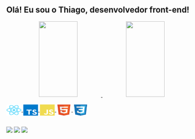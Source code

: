 ## Olá! Eu sou o Thiago, desenvolvedor front-end!

<div align="center">
  <a href="https://github.com/thiagonascimento1">
  <img width="45%" height="200em" src="https://github-readme-stats.vercel.app/api?username=thiagonascimento1&show_icons=true&theme=highcontrast&include_all_commits=true&count_private=true"/>
  <img width="45%" height="200em" src="https://github-readme-stats.vercel.app/api/top-langs/?username=thiagonascimento1&layout=compact&langs_count=7&theme=highcontrast"/>
</div>

<div style="display: inline_block"><br>
  <img align="center" alt="Icon-React" height="30" width="40" src="https://raw.githubusercontent.com/devicons/devicon/master/icons/react/react-original.svg">
  <img align="center" alt="Icon-Ts" height="30" width="40" src="https://raw.githubusercontent.com/devicons/devicon/master/icons/typescript/typescript-plain.svg">
  <img align="center" alt="Icon-Js" height="30" width="40" src="https://raw.githubusercontent.com/devicons/devicon/master/icons/javascript/javascript-plain.svg">
  <img align="center" alt="Icon-HTML" height="30" width="40" src="https://raw.githubusercontent.com/devicons/devicon/master/icons/html5/html5-original.svg">
  <img align="center" alt="Icon-CSS" height="30" width="40" src="https://raw.githubusercontent.com/devicons/devicon/master/icons/css3/css3-original.svg">
</div>

##

<div> 
  <a href="https://www.linkedin.com/in/thiago-nascimento-105809242" target="_blank"><img src="https://img.shields.io/badge/-LinkedIn-%230077B5?style=for-the-badge&logo=linkedin&logoColor=white" target="_blank"></a> 
  <a href="https://instagram.com/thiagoo.nasc" target="_blank"><img src="https://img.shields.io/badge/-Instagram-%23E4405F?style=for-the-badge&logo=instagram&logoColor=white" target="_blank"></a>
  <a href = "mailto:thiagonascimentodeveloper@gmail.com"><img src="https://img.shields.io/badge/-Gmail-%23333?style=for-the-badge&logo=gmail&logoColor=white" target="_blank"></a>
</div>
